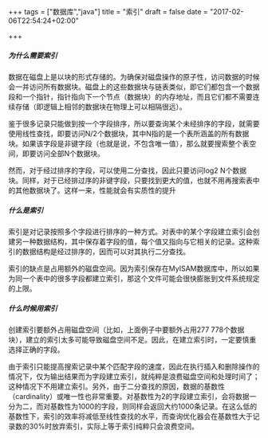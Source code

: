 
+++
tags = ["数据库","java"]
title = "索引"
draft = false
date = "2017-02-06T22:54:24+02:00"

+++

##### 为什么需要索引

数据在磁盘上是以块的形式存储的。为确保对磁盘操作的原子性，访问数据的时候会一并访问所有数据块。磁盘上的这些数据块与链表类似，即它们都包含一个数据段和一个指针，指针指向下一个节点（数据块）的内存地址，而且它们都不需要连续存储（即逻辑上相邻的数据块在物理上可以相隔很远）。

鉴于很多记录只能做到按一个字段排序，所以要查询某个未经排序的字段，就需要使用线性查找，即要访问N/2个数据块，其中N指的是一个表所涵盖的所有数据块。如果该字段是非键字段（也就是说，不包含唯一值），那么就要搜索整个表空间，即要访问全部N个数据块。

然而，对于经过排序的字段，可以使用二分查找，因此只要访问log2 N个数据块。同样，对于已经排过序的非键字段，只要找到更大的值，也就不用再搜索表中的其他数据块了。这样一来，性能就会有实质性的提升


##### 什么是索引

索引是对记录按照多个字段进行排序的一种方式。对表中的某个字段建立索引会创建另一种数据结构，其中保存着字段的值，每个值又指向与它相关的记录。这种索引的数据结构是经过排序的，因而可以对其执行二分查找。

索引的缺点是占用额外的磁盘空间。因为索引保存在MyISAM数据库中，所以如果为同一个表中的很多字段都建立索引，那这个文件可能会很快膨胀到文件系统规定的上限。



##### 什么时候用索引

创建索引要额外占用磁盘空间（比如，上面例子中要额外占用277 778个数据块），建立的索引太多可能导致磁盘空间不足。因此，在建立索引时，一定要慎重选择正确的字段。

由于索引只能提高搜索记录中某个匹配字段的速度，因此在执行插入和删除操作的情况下，仅为输出结果而为字段建立索引，就纯粹是浪费磁盘空间和处理时间了；这种情况下不用建立索引。另外，由于二分查找的原因，数据的基数性（cardinality）或唯一性也非常重要。对基数性为2的字段建立索引，会将数据一分为二，而对基数性为1000的字段，则同样会返回大约1000条记录。在这么低的基数性下，索引的效率将减低至线性查找的水平，而查询优化器会在基数性大于记录数的30%时放弃索引，实际上等于索引纯粹只会浪费空间。

